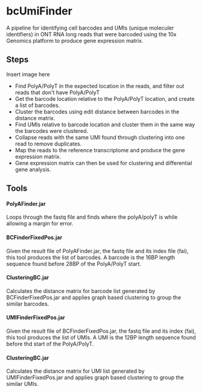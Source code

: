 ﻿# bcUmiFinder
A pipeline for identifying cell barcodes and UMIs (unique moleculer identifiers) in ONT RNA long reads that were barcoded using the 10x Genomics platform to produce gene expression matrix.

## Steps
Insert image here
* Find PolyA/PolyT in the expected location in the reads, and filter out reads that don't have PolyA/PolyT
* Get the barcode location relative to the PolyA/PolyT location, and create a list of barcodes.
* Cluster the barcodes using edit distance between barcodes in the distance matrix.
* Find UMIs relative to barcode location and cluster them in the same way the barcodes were clustered.
* Collapse reads with the same UMI found through clustering into one read to remove duplicates.
* Map the reads to the reference transcriptome and produce the gene expression matrix.
* Gene expression matrix can then be used for clustering and differential gene analysis.

## Tools
#### PolyAFinder.jar
Loops through the fastq file and finds where the polyA/polyT is while allowing a margin for error.
#### BCFinderFixedPos.jar
Given the result file of PolyAFinder.jar, the fastq file and its index file (fai), this tool produces the list of barcodes. A barcode is the 16BP length sequence found before 28BP of the PolyA/PolyT start.
#### ClusteringBC.jar
Calculates the distance matrix for barcode list generated by BCFinderFixedPos.jar and applies graph based clustering to group the similar barcodes.

#### UMIFinderFixedPos.jar
Given the result file of BCFinderFixedPos.jar, the fastq file and its index (fai), this tool produces the list of UMIs. A UMI is the 12BP length sequence found before thd start of the PolyA/PolyT.
#### ClusteringBC.jar
Calculates the distance matrix for UMI list generated by UMIFinderFixedPos.jar and applies graph based clustering to group the similar UMIs.

